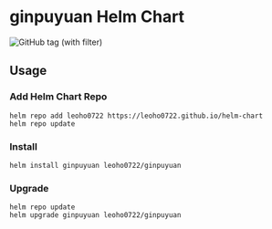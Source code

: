 # ginpuyuan Helm Chart

![GitHub tag (with filter)](https://img.shields.io/github/v/tag/leoho0722/helm-chart?filter=ginpuyuan-*)

## Usage

### Add Helm Chart Repo

```shell
helm repo add leoho0722 https://leoho0722.github.io/helm-chart
helm repo update
```

### Install

```shell
helm install ginpuyuan leoho0722/ginpuyuan
```

### Upgrade

```shell
helm repo update
helm upgrade ginpuyuan leoho0722/ginpuyuan
```

